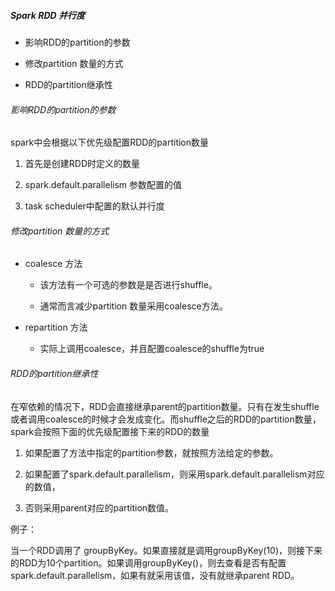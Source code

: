 ##### Spark RDD 并行度

- 影响RDD的partition的参数

- 修改partition 数量的方式

- RDD的partition继承性

###### 影响RDD的partition的参数

spark中会根据以下优先级配置RDD的partition数量

1. 首先是创建RDD时定义的数量

2. spark.default.parallelism 参数配置的值

3. task scheduler中配置的默认并行度

###### 修改partition 数量的方式

- coalesce 方法
  
  - 该方法有一个可选的参数是是否进行shuffle。
  
  - 通常而言减少partition 数量采用coalesce方法。

- repartition 方法
  
  - 实际上调用coalesce，并且配置coalesce的shuffle为true

###### RDD的partition继承性

在窄依赖的情况下，RDD会直接继承parent的partition数量。只有在发生shuffle或者调用coalesce的时候才会发成变化。而shuffle之后的RDD的partition数量，spark会按照下面的优先级配置接下来的RDD的数量

1. 如果配置了方法中指定的partition参数，就按照方法给定的参数。

2. 如果配置了spark.default.parallelism，则采用spark.default.parallelism对应的数值，

3. 否则采用parent对应的partition数值。

例子：

当一个RDD调用了 groupByKey。如果直接就是调用groupByKey(10)，则接下来的RDD为10个partition。如果调用groupByKey()，则去查看是否有配置spark.default.parallelism，如果有就采用该值，没有就继承parent RDD。
